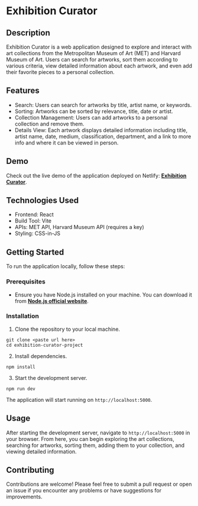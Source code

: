 # Exhibition Curator

## Description

Exhibition Curator is a web application designed to explore and interact with art collections from the Metropolitan Museum of Art (MET) and Harvard Museum of Art. 
Users can search for artworks, sort them according to various criteria, view detailed information about each artwork, and even add their favorite pieces to a personal collection.

## Features

- Search: Users can search for artworks by title, artist name, or keywords.
- Sorting: Artworks can be sorted by relevance, title, date or artist.
- Collection Management: Users can add artworks to a personal collection and remove them.
- Details View: Each artwork displays detailed information including title, artist name, date, medium, classification, department, and a link to more info and where it can be viewed in person.

## Demo

Check out the live demo of the application deployed on Netlify: [**Exhibition Curator**](https://exhibition-curator-app.netlify.app/).

## Technologies Used

- Frontend: React
- Build Tool: Vite
- APIs: MET API, Harvard Museum API (requires a key)
- Styling: CSS-in-JS

## Getting Started

To run the application locally, follow these steps:

### Prerequisites

- Ensure you have Node.js installed on your machine. You can download it from [**Node.js official website**](https://nodejs.org/en).

### Installation

1. Clone the repository to your local machine.

```
git clone <paste url here>
cd exhibition-curator-project
```

2. Install dependencies.

```
npm install
```

3. Start the development server.

```
npm run dev
```

The application will start running on `http://localhost:5000`.

## Usage

After starting the development server, navigate to `http://localhost:5000` in your browser. From here, you can begin exploring the art collections, searching for artworks, sorting them, adding them to your collection, and viewing detailed information.

## Contributing

Contributions are welcome! Please feel free to submit a pull request or open an issue if you encounter any problems or have suggestions for improvements.